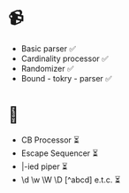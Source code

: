 # 📹

* Basic parser           ✅
* Cardinality processor  ✅
* Randomizer             ✅ 
* Bound - tokry - parser ✅

# 📝

* CB Processor      ⏳
* Escape Sequencer  ⏳
* |-ied piper       ⏳
* \d \w \W \D [^abcd] e.t.c. ⏳
